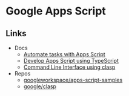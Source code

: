 # Google Apps Script

## Links

- Docs
    - [Automate tasks with Apps Script](https://developers.google.com/apps-script/guides/sheets/functions)
    - [Develop Apps Script using TypeScript](https://developers.google.com/apps-script/guides/typescript)
    - [Command Line Interface using clasp](https://developers.google.com/apps-script/guides/clasp#create_a_new_apps_script_project)
- Repos
    - [googleworkspace/apps-script-samples](https://github.com/googleworkspace/apps-script-samples)
    - [google/clasp](https://github.com/google/clasp)
